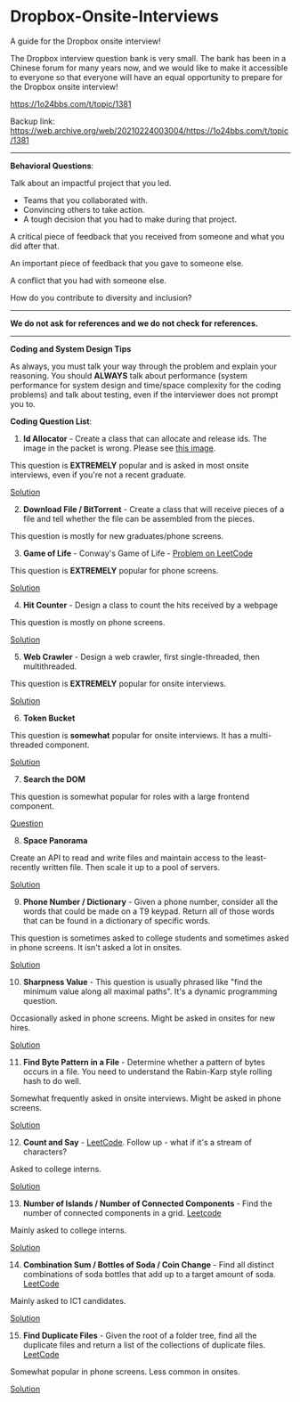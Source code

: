 # Dropbox-Onsite-Interviews
A guide for the Dropbox onsite interview!

The Dropbox interview question bank is very small. The bank has been in a Chinese forum for many years now, and we would like to make it accessible to everyone so that everyone will have an equal opportunity to prepare for the Dropbox onsite interview!

https://1o24bbs.com/t/topic/1381

Backup link: https://web.archive.org/web/20210224003004/https://1o24bbs.com/t/topic/1381


---

**Behavioral Questions**:

Talk about an impactful project that you led.
* Teams that you collaborated with.
* Convincing others to take action.
* A tough decision that you had to make during that project.

A critical piece of feedback that you received from someone and what you did after that.

An important piece of feedback that you gave to someone else.

A conflict that you had with someone else.

How do you contribute to diversity and inclusion?

---

**We do not ask for references and we do not check for references.**

---

**Coding and System Design Tips**

As always, you must talk your way through the problem and explain your reasoning. You should **ALWAYS** talk about performance (system performance for system design and time/space complexity for the coding problems) and talk about testing, even if the interviewer does not prompt you to. 

**Coding Question List**: 

1. **Id Allocator** - Create a class that can allocate and release ids. The image in the packet is wrong. Please see [this image](https://github.com/insideofdrop/Dropbox-Interview-Prep/blob/main/Binary%20Heap.png).

This question is **EXTREMELY** popular and is asked in most onsite interviews, even if you're not a recent graduate.

[Solution](https://github.com/insideofdrop/Dropbox-Interview-Prep/blob/main/code/allocate_id.py)

2. **Download File / BitTorrent** - Create a class that will receive pieces of a file and tell whether the file can be assembled from the pieces. 

This question is mostly for new graduates/phone screens. 

3. **Game of Life** - Conway's Game of Life - [Problem on LeetCode](https://leetcode.com/problems/game-of-life/)

This question is **EXTREMELY** popular for phone screens. 

[Solution](https://github.com/insideofdrop/Dropbox-Interview-Prep/blob/main/code/game_of_life.py)

4. **Hit Counter** - Design a class to count the hits received by a webpage

This question is mostly on phone screens. 

[Solution](https://github.com/insideofdrop/Dropbox-Interview-Prep/blob/main/code/hit_counter.py)

5. **Web Crawler** - Design a web crawler, first single-threaded, then multithreaded.

This question is **EXTREMELY** popular for onsite interviews.

[Solution](https://github.com/insideofdrop/Dropbox-Interview-Prep/blob/main/code/webcrawler.py)

6. **Token Bucket**

This question is **somewhat** popular for onsite interviews. It has a multi-threaded component.

[Solution](https://github.com/insideofdrop/Dropbox-Interview-Prep/blob/main/code/TokenBucket.java)

7. **Search the DOM**

This question is somewhat popular for roles with a large frontend component. 

[Question](https://github.com/insideofdrop/Dropbox-Interview-Prep/blob/main/code/search_the_dom.py)

8. **Space Panorama**

Create an API to read and write files and maintain access to the least-recently written file. Then scale it up to a pool of servers.

[Solution](https://github.com/insideofdrop/Dropbox-Interview-Prep/blob/main/code/space_panorama.py)

9. **Phone Number / Dictionary** - Given a phone number, consider all the words that could be made on a T9 keypad. Return all of those words that can be found in a dictionary of specific words.

This question is sometimes asked to college students and sometimes asked in phone screens. It isn't asked a lot in onsites. 

[Solution](https://github.com/insideofdrop/Dropbox-Interview-Prep/blob/main/code/PhoneNumber.java)

10. **Sharpness Value** - This question is usually phrased like "find the minimum value along all maximal paths". It's a dynamic programming question.

Occasionally asked in phone screens. Might be asked in onsites for new hires.

[Solution](https://github.com/insideofdrop/Dropbox-Interview-Prep/blob/main/code/sharpness_value.py)

11. **Find Byte Pattern in a File** - Determine whether a pattern of bytes occurs in a file. You need to understand the Rabin-Karp style rolling hash to do well.

Somewhat frequently asked in onsite interviews. Might be asked in phone screens. 

[Solution](https://github.com/insideofdrop/Dropbox-Interview-Prep/blob/main/code/FindByteInFile.java)

12. **Count and Say** - [LeetCode](https://leetcode.com/problems/count-and-say/). Follow up - what if it's a stream of characters?

Asked to college interns.

[Solution](https://github.com/insideofdrop/Dropbox-Interview-Prep/blob/main/code/CoundAndSay.java)

13. **Number of Islands / Number of Connected Components** - Find the number of connected components in a grid. [Leetcode](https://leetcode.com/problems/number-of-islands/)

Mainly asked to college interns.

[Solution](https://github.com/insideofdrop/Dropbox-Interview-Prep/blob/main/code/number_of_islands.py)

14. **Combination Sum / Bottles of Soda / Coin Change** - Find all distinct combinations of soda bottles that add up to a target amount of soda. [LeetCode](https://leetcode.com/problems/combination-sum/)

Mainly asked to IC1 candidates.

[Solution](https://github.com/insideofdrop/Dropbox-Interview-Prep/blob/main/code/combination_sum.py)

15. **Find Duplicate Files** - Given the root of a folder tree, find all the duplicate files and return a list of the collections of duplicate files. [LeetCode](https://leetcode.com/problems/find-duplicate-file-in-system/)

Somewhat popular in phone screens. Less common in onsites.

[Solution](https://github.com/insideofdrop/Dropbox-Interview-Prep/blob/main/code/duplicate_files.py)
